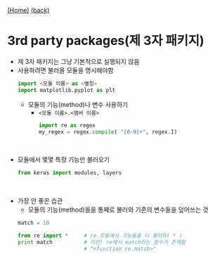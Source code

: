[(Home)](https://github.com/DoranLyong/Python_study)
[(back)](https://github.com/DoranLyong/Python_study/tree/master/2_crash/1_grammar)

# 3rd party packages(제 3자 패키지)
* 제 3자 패키지는 그냥 기본적으로 실행되지 않음 
* 사용하려면 불러올 모듈을 명시해야함 
    ``` python 
    import <모듈 이름> as <별칭>
    import matplotlib.pyplot as plt 
    ```
    * 모듈의 기능(method)나 변수 사용하기 
        * ```<모듈 이름>.<맴버 이름>```
            ``` python 
            import re as regex 
            my_regex = regex.compile( "[0-9]+", regex.I)
            ``` 

<br/>


* 모듈에서 몇몇 특정 기능만 불러오기 
    ```python 
    from keras import modules, layers 
    ```

<br/>

* 가장 안 좋은 습관 
    * 모듈의 기능(method)들을 통째로 불러와 기존의 변수들을 덮어쓰는 것 
    ```python 
    match = 10 

    from re import *     # re 모듈에서 기능들을 다 불러와( * )
    print match          # 이런! re에서 match라는 함수가 존재함 
                         # "<function re.match>"
    ```
